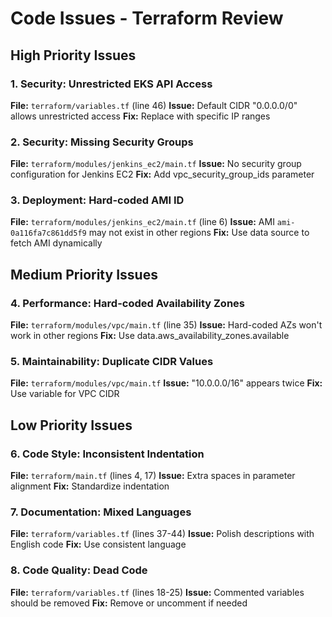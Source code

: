 # Code Issues - Terraform Review

## High Priority Issues

### 1. Security: Unrestricted EKS API Access
**File:** `terraform/variables.tf` (line 46)
**Issue:** Default CIDR "0.0.0.0/0" allows unrestricted access
**Fix:** Replace with specific IP ranges

### 2. Security: Missing Security Groups
**File:** `terraform/modules/jenkins_ec2/main.tf`
**Issue:** No security group configuration for Jenkins EC2
**Fix:** Add vpc_security_group_ids parameter

### 3. Deployment: Hard-coded AMI ID
**File:** `terraform/modules/jenkins_ec2/main.tf` (line 6)
**Issue:** AMI `ami-0a116fa7c861dd5f9` may not exist in other regions
**Fix:** Use data source to fetch AMI dynamically

## Medium Priority Issues

### 4. Performance: Hard-coded Availability Zones
**File:** `terraform/modules/vpc/main.tf` (line 35)
**Issue:** Hard-coded AZs won't work in other regions
**Fix:** Use data.aws_availability_zones.available

### 5. Maintainability: Duplicate CIDR Values
**File:** `terraform/modules/vpc/main.tf`
**Issue:** "10.0.0.0/16" appears twice
**Fix:** Use variable for VPC CIDR

## Low Priority Issues

### 6. Code Style: Inconsistent Indentation
**File:** `terraform/main.tf` (lines 4, 17)
**Issue:** Extra spaces in parameter alignment
**Fix:** Standardize indentation

### 7. Documentation: Mixed Languages
**File:** `terraform/variables.tf` (lines 37-44)
**Issue:** Polish descriptions with English code
**Fix:** Use consistent language

### 8. Code Quality: Dead Code
**File:** `terraform/variables.tf` (lines 18-25)
**Issue:** Commented variables should be removed
**Fix:** Remove or uncomment if needed